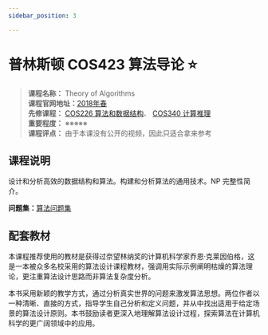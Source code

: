 ```yaml
---
sidebar_position: 3

---
```


# 普林斯顿 COS423 算法导论 ⭐️

>**课程名称：** Theory of Algorithms  
**课程官网地址：**[2018年春](https://www.cs.princeton.edu/courses/archive/spring18/cos423/)   
**先修课程：** [COS226 算法和数据结构](https://hackway.org/docs/cs/freshman/datastructure/cos226)、 [COS340 计算推理](https://hackway.org/docs/cs/junior/reasoning/cos240)    
**重要程度：** ※※※※※  
**课程评点：** 由于本课没有公开的视频，因此只适合拿来参考

## 课程说明
设计和分析高效的数据结构和算法。构建和分析算法的通用技术。NP 完整性简介。

**问题集：**[算法问题集](https://www.cs.princeton.edu/courses/archive/spring18/cos423/assignments.php)


## 配套教材
本课程推荐使用的教材是获得过奈望林纳奖的计算机科学家乔恩·克莱因伯格，这是一本被众多名校采用的算法设计课程教材，强调用实际示例阐明枯燥的算法理论，更注重算法设计思路而非算法复杂度分析。

本书采用新颖的教学方式，通过分析真实世界的问题来激发算法思想。两位作者以一种清晰、直接的方式，指导学生自己分析和定义问题，并从中找出适用于给定场景的算法设计原则。本书鼓励读者更深入地理解算法设计过程，探索算法在计算机科学的更广阔领域中的应用。

<Book img="https://hackweek-1251009918.cos.ap-shanghai.myqcloud.com/hackway/cs/s33849905.jpg" url="https://item.jd.com/13140962.html" title="算法设计"></Book>

